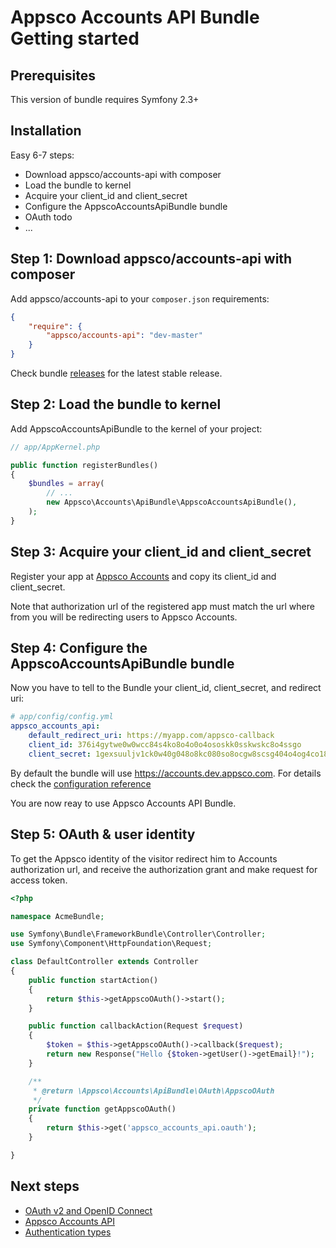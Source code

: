 Appsco Accounts API Bundle Getting started
==========================================

Prerequisites
-------------

This version of bundle requires Symfony 2.3+

Installation
------------

Easy 6-7 steps:
 * Download appsco/accounts-api with composer
 * Load the bundle to kernel
 * Acquire your client_id and client_secret
 * Configure the AppscoAccountsApiBundle bundle
 * OAuth todo
 * ...


Step 1: Download appsco/accounts-api with composer
--------------------------------------------------

Add appsco/accounts-api to your ```composer.json``` requirements:

``` json
{
    "require": {
        "appsco/accounts-api": "dev-master"
    }
}
```

Check bundle [releases](https://github.com/Appsco/accounts-api/releases) for the latest stable release.


Step 2: Load the bundle to kernel
---------------------------------

Add AppscoAccountsApiBundle to the kernel of your project:

``` php
// app/AppKernel.php

public function registerBundles()
{
    $bundles = array(
        // ...
        new Appsco\Accounts\ApiBundle\AppscoAccountsApiBundle(),
    );
}
```

Step 3: Acquire your client_id and client_secret
------------------------------------------------

Register your app at [Appsco Accounts](https://accounts.dev.appsco.com) and copy its client_id and client_secret.

Note that authorization url of the registered app must match the url where from you will be redirecting
users to Appsco Accounts.


Step 4: Configure the AppscoAccountsApiBundle bundle
----------------------------------------------------

Now you have to tell to the Bundle your client_id, client_secret, and redirect uri:

``` yaml
# app/config/config.yml
appsco_accounts_api:
    default_redirect_uri: https://myapp.com/appsco-callback
    client_id: 376i4gytwe0w0wcc84s4ko8o4o0o4ososkk0sskwskc8o4ssgo
    client_secret: 1gexsuuljv1ck0w40g048o8kc080so8ocgw8scsg404o4og4co18ctqsp1770kgc8g48840k8wwk04wccgcskwko40gookgccsgw
```

By default the bundle will use https://accounts.dev.appsco.com. For details check
the [configuration reference](configuration.md)


You are now reay to use Appsco Accounts API Bundle.


Step 5: OAuth & user identity
-----------------------------

To get the Appsco identity of the visitor redirect him to Accounts authorization url, and receive
the authorization grant and make request for access token.

``` php
<?php

namespace AcmeBundle;

use Symfony\Bundle\FrameworkBundle\Controller\Controller;
use Symfony\Component\HttpFoundation\Request;

class DefaultController extends Controller
{
    public function startAction()
    {
        return $this->getAppscoOAuth()->start();
    }

    public function callbackAction(Request $request)
    {
        $token = $this->getAppscoOAuth()->callback($request);
        return new Response("Hello {$token->getUser()->getEmail}!");
    }

    /**
     * @return \Appsco\Accounts\ApiBundle\OAuth\AppscoOAuth
     */
    private function getAppscoOAuth()
    {
        return $this->get('appsco_accounts_api.oauth');
    }

}

```

Next steps
----------

 * [OAuth v2 and OpenID Connect](oauth.md)
 * [Appsco Accounts API](api.md)
 * [Authentication types](authentication.md)


